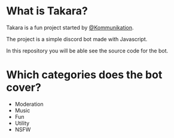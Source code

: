 # What is Takara?
Takara is a fun project started by [@Kommunikation](https://github.com/dieKommunikation).

The project is a simple discord bot made with Javascript.

In this repository you will be able see the source code for the bot.


# Which categories does the bot cover?
* Moderation
* Music
* Fun
* Utility
* NSFW